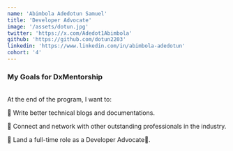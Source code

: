```yaml
---
name: 'Abimbola Adedotun Samuel'
title: 'Developer Advocate'
image: '/assets/dotun.jpg'
twitter: 'https://x.com/Adedot1Abimbola'
github: 'https://github.com/dotun2203'
linkedin: 'https://www.linkedin.com/in/abimbola-adedotun'
cohort: '4'
---
```


<div>
<h3>My Goals for DxMentorship</h3> <br/>
 At the end of the program, I want to: <br/>

📌 Write better technical blogs and documentations. <br/>

📌 Connect and network with other outstanding professionals in the industry. <br/>

📌 Land a full-time role as a Developer Advocate🥑.

</div>
